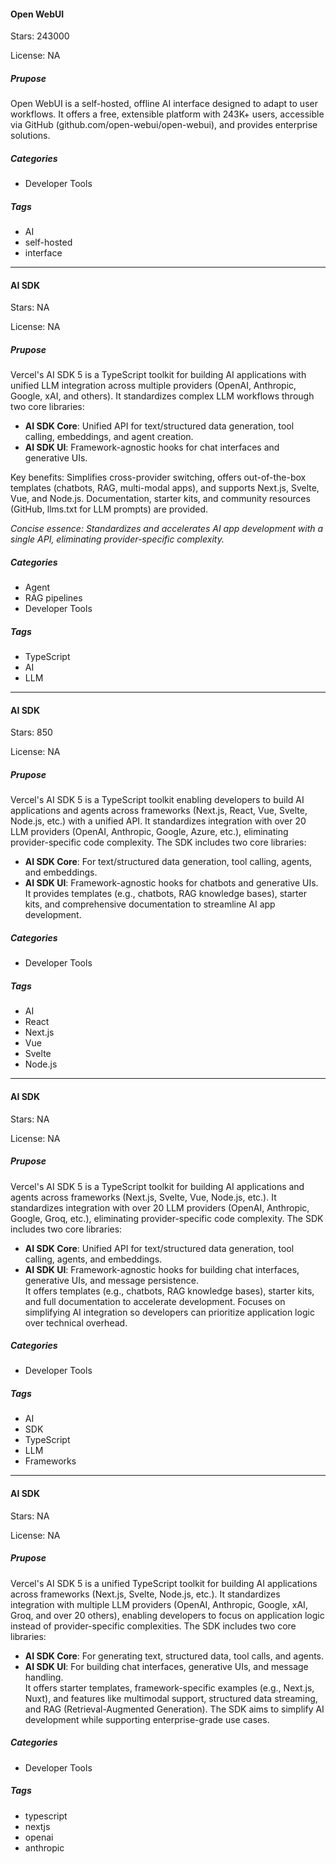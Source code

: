 #### Open WebUI

Stars: 243000

License: NA

##### Prupose

Open WebUI is a self-hosted, offline AI interface designed to adapt to user workflows. It offers a free, extensible platform with 243K+ users, accessible via GitHub (github.com/open-webui/open-webui), and provides enterprise solutions.

##### Categories

 - Developer Tools

##### Tags

- AI
- self-hosted
- interface


---

#### AI SDK

Stars: NA

License: NA

##### Prupose

Vercel's AI SDK 5 is a TypeScript toolkit for building AI applications with unified LLM integration across multiple providers (OpenAI, Anthropic, Google, xAI, and others). It standardizes complex LLM workflows through two core libraries:  
- **AI SDK Core**: Unified API for text/structured data generation, tool calling, embeddings, and agent creation.  
- **AI SDK UI**: Framework-agnostic hooks for chat interfaces and generative UIs.  

Key benefits: Simplifies cross-provider switching, offers out-of-the-box templates (chatbots, RAG, multi-modal apps), and supports Next.js, Svelte, Vue, and Node.js. Documentation, starter kits, and community resources (GitHub, llms.txt for LLM prompts) are provided.  

*Concise essence: Standardizes and accelerates AI app development with a single API, eliminating provider-specific complexity.*

##### Categories

 - Agent
 - RAG pipelines
 - Developer Tools

##### Tags

- TypeScript
- AI
- LLM

---

#### AI SDK

Stars: 850

License: NA

##### Prupose

Vercel's AI SDK 5 is a TypeScript toolkit enabling developers to build AI applications and agents across frameworks (Next.js, React, Vue, Svelte, Node.js, etc.) with a unified API. It standardizes integration with over 20 LLM providers (OpenAI, Anthropic, Google, Azure, etc.), eliminating provider-specific code complexity. The SDK includes two core libraries:  
- **AI SDK Core**: For text/structured data generation, tool calling, agents, and embeddings.  
- **AI SDK UI**: Framework-agnostic hooks for chatbots and generative UIs.  
It provides templates (e.g., chatbots, RAG knowledge bases), starter kits, and comprehensive documentation to streamline AI app development.

##### Categories

 - Developer Tools

##### Tags

- AI
- React
- Next.js
- Vue
- Svelte
- Node.js

---

#### AI SDK

Stars: NA

License: NA

##### Prupose

Vercel's AI SDK 5 is a TypeScript toolkit for building AI applications and agents across frameworks (Next.js, Svelte, Vue, Node.js, etc.). It standardizes integration with over 20 LLM providers (OpenAI, Anthropic, Google, Groq, etc.), eliminating provider-specific code complexity. The SDK includes two core libraries:  
- **AI SDK Core**: Unified API for text/structured data generation, tool calling, agents, and embeddings.  
- **AI SDK UI**: Framework-agnostic hooks for building chat interfaces, generative UIs, and message persistence.  
It offers templates (e.g., chatbots, RAG knowledge bases), starter kits, and full documentation to accelerate development. Focuses on simplifying AI integration so developers can prioritize application logic over technical overhead.

##### Categories

 - Developer Tools

##### Tags

- AI
- SDK
- TypeScript
- LLM
- Frameworks

---

#### AI SDK

Stars: NA

License: NA

##### Prupose

Vercel's AI SDK 5 is a unified TypeScript toolkit for building AI applications across frameworks (Next.js, Svelte, Node.js, etc.). It standardizes integration with multiple LLM providers (OpenAI, Anthropic, Google, xAI, Groq, and over 20 others), enabling developers to focus on application logic instead of provider-specific complexities. The SDK includes two core libraries:  
- **AI SDK Core**: For generating text, structured data, tool calls, and agents.  
- **AI SDK UI**: For building chat interfaces, generative UIs, and message handling.  
It offers starter templates, framework-specific examples (e.g., Next.js, Nuxt), and features like multimodal support, structured data streaming, and RAG (Retrieval-Augmented Generation). The SDK aims to simplify AI development while supporting enterprise-grade use cases.

##### Categories

 - Developer Tools

##### Tags

- typescript
- nextjs
- openai
- anthropic